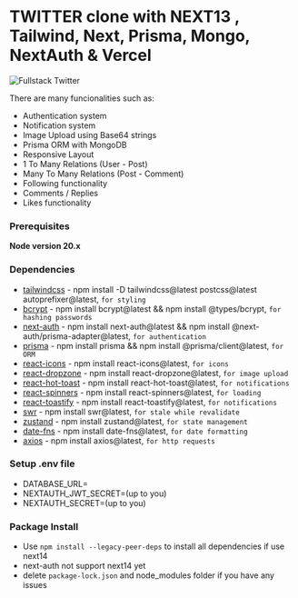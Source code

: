 # TWITTER clone with NEXT13 , Tailwind, Next, Prisma, Mongo, NextAuth & Vercel

![Fullstack Twitter](https://github.com/nuhptr/twitter-clone-v2/assets/50306963/81ee094f-3998-4b19-b82e-af2d64e2ca9a)

There are many funcionalities such as:

-  Authentication system
-  Notification system
-  Image Upload using Base64 strings
-  Prisma ORM with MongoDB
-  Responsive Layout
-  1 To Many Relations (User - Post)
-  Many To Many Relations (Post - Comment)
-  Following functionality
-  Comments / Replies
-  Likes functionality

### Prerequisites

**Node version 20.x**

### Dependencies

-  [tailwindcss](https://tailwindcss.com/) - npm install -D tailwindcss@latest postcss@latest autoprefixer@latest, `for styling`
-  [bcrypt](https://www.npmjs.com/package/bcrypt) - npm install bcrypt@latest && npm install @types/bcrypt, `for hashing passwords`
-  [next-auth](https://next-auth.js.org/) - npm install next-auth@latest && npm install @next-auth/prisma-adapter@latest, `for authentication`
-  [prisma](https://www.prisma.io/) - npm install prisma && npm install @prisma/client@latest, `for ORM`
-  [react-icons](https://react-icons.github.io/react-icons/) - npm install react-icons@latest, `for icons`
-  [react-dropzone](https://react-dropzone.js.org/) - npm install react-dropzone@latest, `for image upload`
-  [react-hot-toast](https://react-hot-toast.com/) - npm install react-hot-toast@latest, `for notifications`
-  [react-spinners](https://www.npmjs.com/package/react-spinners) - npm install react-spinners@latest, `for loading`
-  [react-toastify](https://fkhadra.github.io/react-toastify/introduction/) - npm install react-toastify@latest, `for notifications`
-  [swr](https://swr.vercel.app/) - npm install swr@latest, `for stale while revalidate`
-  [zustand](https://zustand-demo.pmnd.rs/) - npm install zustand@latest, `for state management`
-  [date-fns](https://date-fns.org/) - npm install date-fns@latest, `for date formatting`
-  [axios](https://axios-http.com/) - npm install axios@latest, `for http requests`

### Setup .env file

-  DATABASE_URL=
-  NEXTAUTH_JWT_SECRET=(up to you)
-  NEXTAUTH_SECRET=(up to you)

### Package Install

-  Use `npm install --legacy-peer-deps` to install all dependencies if use next14
-  next-auth not support next14 yet
-  delete `package-lock.json` and node_modules folder if you have any issues
